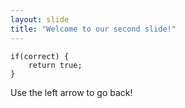 ```yaml
---
layout: slide
title: "Welcome to our second slide!"
---
```

    if(correct) {
        return true;
    }  

Use the left arrow to go back!
